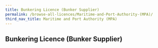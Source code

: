 ```yaml
---
title: Bunkering Licence (Bunker Supplier)
permalink: /browse-all-licences/Maritime-and-Port-Authority-(MPA)/
third_nav_title: Maritime and Port Authority (MPA)
---
```

## Bunkering Licence (Bunker Supplier)
